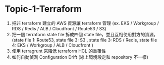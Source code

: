# Topic-1-Terraform

1. 把非 terraform 建立的 AWS 資源讓 terraform 管理 (ex. EKS / Workgroup / RDS / Redis / ALB / Cloudfront / Route53 / S3)
2. 把一個 terraform state file 拆成四個 state file，並且互相使用對方的資源。<br/>
   (state file 1: Route53, state file 3: S3 , state file 3: RDS / Redis, state file 4: EKS / Workgroup / ALB / Cloudfront )
4. 使用 terragrunt 來降低 terraform HCL 的重覆性
5. 如何自動偵測 Configuration Drift (線上環境設定和 repository 不一樣)
